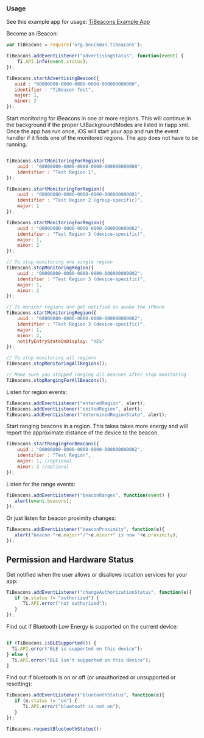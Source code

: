 ### Usage ###

See this example app for usage: [TiBeacons Example App](https://github.com/jbeuckm/TiBeacons-Example-App)

Become an iBeacon:

```javascript
var TiBeacons = require('org.beuckman.tibeacons');

TiBeacons.addEventListener("advertisingStatus", function(event) {
    Ti.API.info(event.status);
});

TiBeacons.startAdvertisingBeacon({
   uuid : "00000000-0000-0000-0000-000000000000",
   identifier : "TiBeacon Test",
   major: 1,
   minor: 2
});
```

Start monitoring for iBeacons in one or more regions. This will continue in the background if the proper UIBackgroundModes are listed in tiapp.xml. Once the app has run once, iOS will start your app and run the event handler if it finds one of the monitored regions. The app does not have to be running.

```javascript

TiBeacons.startMonitoringForRegion({
    uuid : "00000000-0000-0000-0000-000000000000",
    identifier : "Test Region 1",
});

TiBeacons.startMonitoringForRegion({
    uuid : "00000000-0000-0000-0000-000000000001",
    identifier : "Test Region 2 (group-specific)",
    major: 1
});

TiBeacons.startMonitoringForRegion({
    uuid : "00000000-0000-0000-0000-000000000002",
    identifier : "Test Region 3 (device-specific)",
    major: 1,
    minor: 2
});

// To stop monitoring one single region
TiBeacons.stopMonitoringRegion({
    uuid : "00000000-0000-0000-0000-000000000002",
    identifier : "Test Region 3 (device-specific)",
    major: 1,
    minor: 2
});

// To monitor regions and get notified on awake the iPhone
TiBeacons.startMonitoringRegion({
    uuid : "00000000-0000-0000-0000-000000000002",
    identifier : "Test Region 3 (device-specific)",
    major: 1,
    minor: 2,
    notifyEntryStateOnDisplay: "YES" 
});

// To stop monitoring all regions
TiBeacons.stopMonitoringAllRegions();

// Make sure you stopped ranging all beacons after stop monitoring 
TiBeacons.stopRangingForAllBeacons();
```

Listen for region events:

```javascript
TiBeacons.addEventListener("enteredRegion", alert);
TiBeacons.addEventListener("exitedRegion", alert);
TiBeacons.addEventListener("determinedRegionState", alert);
```

Start ranging beacons in a region. This takes takes more energy and will report the approximate distance of the device to the beacon.

```javascript
TiBeacons.startRangingForBeacons({
    uuid : "00000000-0000-0000-0000-000000000002",
    identifier : "Test Region",
    major: 1, //optional
    minor: 2 //optional
});
```

Listen for the range events:

```javascript
TiBeacons.addEventListener("beaconRanges", function(event) {
   alert(event.beacons);
});
```

Or just listen for beacon proximity changes:

```javascript
TiBeacons.addEventListener("beaconProximity", function(e){
   alert("beacon "+e.major+"/"+e.minor+" is now "+e.proximity);
});
```

## Permission and Hardware Status ##

Get notified when the user allows or disallows location services for your app:

```javascript
TiBeacons.addEventListener("changeAuthorizationStatus", function(e){
   if (e.status != "authorized") {
      Ti.API.error("not authorized");
   }
});
```

Find out if Bluetooth Low Energy is supported on the current device:

```javascript

if (TiBeacons.isBLESupported()) {
  Ti.API.error("BLE is supported on this device");
} else {
  Ti.API.error("BLE isn't supported on this device");
]

```

Find out if bluetooth is on or off (or unauthorized or unsupported or resetting):

```javascript
TiBeacons.addEventListener("bluetoothStatus", function(e){
   if (e.status != "on") {
      Ti.API.error("bluetooth is not on");
   }
});

TiBeacons.requestBluetoothStatus();

```